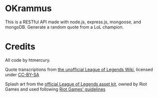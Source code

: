 # OKrammus
This is a RESTful API made with node.js, express.js, mongoose, and mongoDB.
Generate a random quote from a LoL champion.

# Credits
All code by htmercury.

Quote transcriptions from [the unofficial League of Legends Wiki](http://leagueoflegends.wikia.com/wiki/League_of_Legends_Wiki), licensed under [CC-BY-SA](http://creativecommons.org/licenses/by-sa/3.0/)

Splash art from the [official League of Legends asset kit](https://www.riotgames.com/asset-kit/league-of-legends), owned by Riot Games and used following [Riot Games' guidelines](http://www.riotgames.com/legal-jibber-jabber)
